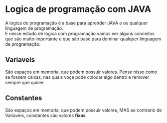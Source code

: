 # Logica de programação com JAVA

A logica de programação é a base para aprender JAVA e ou qualquer linguagem de programação.<br>
E nesse estudo de logica com programação vamos ver alguns conceitos que são muito importante e que são base para dominar qualquer linguagem de programação.

## Variaveis 

São espaços em memoria, que podem possuir valores. Pense nisso como se fossem caixas, nas quais voçe pode colocar
algo dentro e remover sempre que quiser.<br>

## Constantes 
São espaços em memoria, que podem possuir valores, MAS ao contrario de Variaveis, constantes são valores **fixos** <br>
